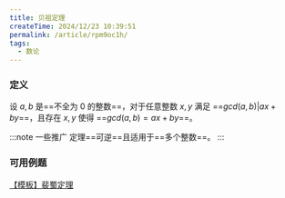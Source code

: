 ```yaml
---
title: 贝祖定理
createTime: 2024/12/23 10:39:51
permalink: /article/rpm9oc1h/
tags: 
  - 数论
---
```


### 定义

设 $a, b$ 是==不全为 $0$ 的整数==，对于任意整数 $x, y$ 满足 ==$gcd(a, b) | ax + by$==，且存在 $x, y$ 使得 ==$gcd(a, b) = ax + by$==。

:::note 一些推广
定理==可逆==且适用于==多个整数==。
:::

### 可用例题

[【模板】裴蜀定理](https://www.luogu.com.cn/problem/P4549)
